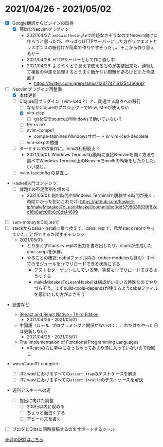 # 2021/04/26 - 2021/05/02

- [x] Google翻訳からピンインの取得
    - [x] 簡単なNeovimプラグイン
        - 2021/04/27: `ambiwidth=single`で問題なさそうなのでNeovim向けに作ろうと思ったが、やっぱりHTTPサーバーにした方がリクエストとレスポンスの紐付けが簡単で作りやすそうだし、そこから作り替えるかー
        - 2021/04/28: HTTPサーバーとして作り直し中
        - 2021/04/29: ようやくとりあえず使えるものが実装出来た。連続して複数の単語を処理するとうまく動かない問題があるけどまた今度直す
            - <https://twitter.com/igrep/status/1387747161354366982>
- [ ] Neovimプラグイン再整備
    - [x] 本体更新
    - [ ] Clojure用プラグイン（vim-iced？）と、関連する諸々への移行
        - [ ] なぜかClojureのプロジェクトでM-w, M-eが使えない
        - [x] vim-clap
            - [ ] gitを使うsourceがWindowsで動いていない？
        - [ ] fern.vim?
        - [ ] nvim-compe?
            - compe-tabnineのWindowsサポート or vim-iced-deoplete
        - [ ] vim-sexpの勉強
    - [ ] ターミナルでの操作に。Vimの利用廃止？
        - 2021/05/01: Windows Terminal起動時に直接Neovimを開く方法を調べてWindows Terminal上のNeovimでmmlhの執筆をしたりした。いい感じ。
    - [ ] nvim-lspconfig の見直し
- Haskell入門コンテンツ:
    - [ ] 課題11の不足箇所を埋める
        - 2021/05/01: 悩む時間やWindows Terminalで脱線する時間が長く、時間かかった割にこれだけ: <https://github.com/haskell-jp/makeMistakesToLearnHaskell/commit/bc3dd5795636639f82ec16b8afc06b0c8da14699>
- [ ] sum-moneyをClojureで
- [ ] stackからcabal-installに乗り換えて、cabal replで、私がstack replでやっていたことができるか試すチャレンジ
    - 2021/05/01:
        - とりあえずstack -v replの出力を書き出したり、stackが生成したghci scriptを保存。
        - やることの確認: cabalファイル内の（other-modulesも含む）すべてのモジュールを`:r`でリロードできる状態にする
            - テストをターゲットにしている時、実装も`:r`でリロードできるようにする
            - makeMistakesToLearnHaskellは構成がいろいろ特殊なのでやりづらそう。まずbuild-tools-dependsが使えるようcabalファイルを最新にした方がよさそう
- 読書など:
    - [Reeact and React Native - Third Edition](https://www.packtpub.com/product/react-and-react-native-third-edition/9781839211140)
        - 2021/04/26 - 2021/05/01
    - 中国語（ルール: プログラミングと関係がないので、これだけをやった日は更新しない）
        - 2021/04/26 - 2021/05/01
    - The Implementation of Functional Programming Languages
        - ※Reactの方に夢中になっちゃってあまり頭に入っていないので後回し

- wasm2arm32 compiler:
    - [ ] i32.wastにおけるすべての`assert_trap`のテストケースを解決
    - [ ] i32.wastにおけるすべての`assert_invalid`のテストケースを解決
- 週刊アスキーへの道
    - [ ] 提出に向けた調整
        - [ ] 200行以内に収める
        - [ ] ちょっと面白くする
        - [ ] アピール文を書く
- [ ] ブログとQiitaに同時投稿するのをサポートするツール

[先週の記録はこちら](https://github.com/igrep/daily-commits/blob/bf27be08319cf314d69640f9796331be32e3f478/yesterday.md)

